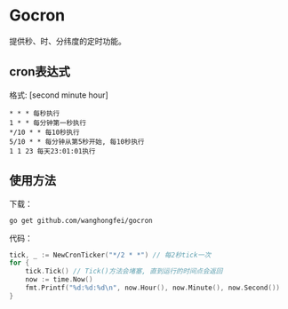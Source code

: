 # Gocron

提供秒、时、分纬度的定时功能。



## cron表达式

格式: [second minute hour]

```
* * * 每秒执行
1 * * 每分钟第一秒执行
*/10 * * 每10秒执行
5/10 * * 每分钟从第5秒开始, 每10秒执行
1 1 23 每天23:01:01执行
```

## 使用方法

下载：

```shell
go get github.com/wanghongfei/gocron
```

代码：

```go
tick, _ := NewCronTicker("*/2 * *") // 每2秒tick一次
for {
	tick.Tick() // Tick()方法会堵塞, 直到运行的时间点会返回
	now := time.Now()
	fmt.Printf("%d:%d:%d\n", now.Hour(), now.Minute(), now.Second())
}
```

